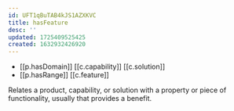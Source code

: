 ```yaml
---
id: UFT1qBuTAB4kJS1AZXKVC
title: hasFeature
desc: ''
updated: 1725409525425
created: 1632932426920
---
```


- [[p.hasDomain]] [[c.capability]] [[c.solution]]
- [[p.hasRange]] [[c.feature]]

Relates a product, capability, or solution with a property or piece of functionality, usually that provides a benefit.


